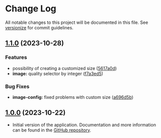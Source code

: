 # Change Log

All notable changes to this project will be documented in this file. See [versionize](https://github.com/versionize/versionize) for commit guidelines.

<a name="1.1.0"></a>
## [1.1.0](https://www.github.com/vithortinti/VerxPDF/releases/tag/v1.1.0) (2023-10-28)

### Features

* possibility of creating a customized size ([5617a0d](https://www.github.com/vithortinti/VerxPDF/commit/5617a0dbfeb3c5a2b5167d167de3246eeb85442d))
* **image:** quality selector by integer ([f7a3ed5](https://www.github.com/vithortinti/VerxPDF/commit/f7a3ed5f3f13be922a65d5950e9403a04a1b0349))

### Bug Fixes

* **image-config:** fixed problems with custom size ([a696d5b](https://www.github.com/vithortinti/VerxPDF/commit/a696d5bcf3c816af46be20a3167738d438dd7a65))

<a name="1.0.0"></a>
## [1.0.0](https://www.github.com/vithortinti/VerxPDF/releases/tag/v1.0.0) (2023-10-22)

* Initial version of the application.
Documentation and more information can be found in the [GitHub repository](https://github.com/vithortinti/VerxPDF).
